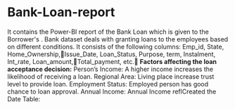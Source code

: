 # Bank-Loan-report
It contains the Power-BI report of the Bank Loan which is given to the Borrower's .
Bank dataset deals with granting loans to the employees based on different conditions.
It consists of the following columns: Emp_id,  State, Home_Ownership,Issue_Date, Loan_Status, Purpose, term, Instalment, Int_rate, Loan_amount,Total_payment, etc.
**Factors affecting the loan acceptance decision:**
Person’s Income: A higher income increases the likelihood of receiving a loan.
Regional Area: Living place increase trust level to provide loan.
Employment Status: Employed person has good chance to loan approval.
Annual Income: Annual Income reflCreated the Date Table:




